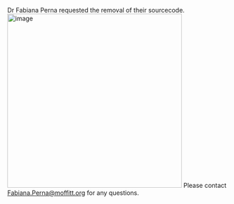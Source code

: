 Dr Fabiana Perna requested the removal of their sourcecode.
<img width="397" alt="image" src="https://github.com/shawlab-moffitt/PernaLab_Surface_Protein_Annotation_Pipeline-/assets/89986836/16aed27f-5098-4ef7-ba32-6e502858a0a7">
Please contact Fabiana.Perna@moffitt.org for any questions.
